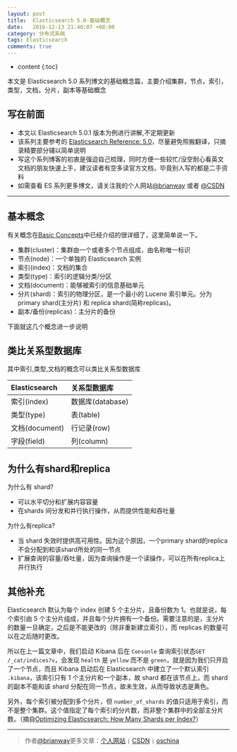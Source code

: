 ```yaml
---
layout: post
title:  Elasticsearch 5.0-基础概念
date:   2016-12-13 21:40:07 +08:00
category: 分布式系统
tags: Elasticsearch
comments: true
---
```


* content
{:toc}

本文是 Elasticsearch 5.0 系列博文的基础概念篇，主要介绍集群，节点，索引，类型，文档，分片，副本等基础概念






## 写在前面

- 本文以 Elasticsearch 5.0.1 版本为例进行讲解,不定期更新
- 该系列主要参考的 [Elasticsearch Reference: 5.0](https://www.elastic.co/guide/en/elasticsearch/reference/5.0/index.html)，尽量避免照搬翻译，只摘录精要部分辅以简单说明
- 写这个系列博客的初衷是强迫自己梳理，同时方便一些较忙/没空耐心看英文文档的朋友快速上手，建议读者有空多读官方文档，毕竟别人写的都是二手资料
- 如需查看 ES 系列更多博文，请关注我的个人网站[@brianway](http://brianway.github.io/) 或者  [@CSDN](http://blog.csdn.net/h3243212/)

------

## 基本概念

有关概念在[Basic Concepts](https://www.elastic.co/guide/en/elasticsearch/reference/current/_basic_concepts.html)中已经介绍的很详细了，这里简单说一下。

- 集群(cluster)：集群由一个或者多个节点组成，由名称唯一标识
- 节点(node)：一个单独的 Elasticsearch 实例
- 索引(index)：文档的集合
- 类型(type)：索引的逻辑分类/分区
- 文档(document)：能够被索引的信息基础单元
- 分片(shard)：索引的物理分区，是一个最小的 Lucene 索引单元。分为 primary shard(主分片) 和 replica shard(简称replicas)。
- 副本/备份(replicas)：主分片的备份


下面就这几个概念进一步说明

## 类比关系型数据库

其中索引,类型,文档的概念可以类比关系型数据库

|Elasticsearch|关系型数据库|
|:---|:----|
|索引(index)|数据库(database)|
|类型(type)|表(table)|
|文档(document)|行记录(row)|
|字段(field)|列(column)|


## 为什么有shard和replica

为什么有 shard?

- 可以水平切分和扩展内容容量
- 在shards 间分发和并行执行操作，从而提供性能和吞吐量

为什么有replica?

- 当 shard 失效时提供高可用性。因为这个原因，一个primary shard的replica不会分配到和该shard所处的同一节点
- 扩展查询的容量/吞吐量，因为查询操作是一个读操作，可以在所有replica上并行执行



## 其他补充


Elasticsearch 默认为每个 index 创建 5 个主分片，且备份数为 1。也就是说，每个索引由 5 个主分片组成，并且每个分片拥有一个备份。需要注意的是，主分片的数量一旦确定，之后是不能更改的（除非重新建立索引），而 replicas 的数量可以在之后随时更改。


所以在上一篇文章中，我们启动 Kibana 后在 `Consonle` 查询索引状态`GET /_cat/indices?v`，会发现 `health` 是 `yellow` 而不是 `green`，就是因为我们只开启了一个节点，而且 Kibana 启动后在 Elasticsearch 中建立了一个默认索引 `.kibana`，该索引只有 1 个主分片和一个副本，故 shard 都在该节点上，而 shard 的副本不能和该 shard 分配在同一节点，故未生效，从而导致状态是黄色。


另外，每个索引被分配到多个分片，但 `number_of_shards` 的值只适用于索引，而不是整个集群。这个值指定了每个索引的分片数，而非整个集群中的全部主分片数。（摘自[Optimizing Elasticsearch: How Many Shards per Index?](https://qbox.io/blog/optimizing-elasticsearch-how-many-shards-per-index)）




----

> 作者[@brianway](http://brianway.github.io/)更多文章：[个人网站](http://brianway.github.io/) `|` [CSDN](http://blog.csdn.net/h3243212/) `|` [oschina](http://my.oschina.net/brianway)
